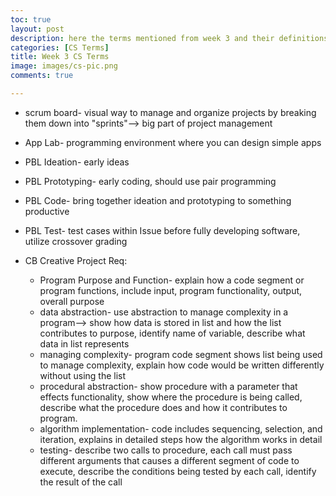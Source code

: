 ```yaml
---
toc: true
layout: post
description: here the terms mentioned from week 3 and their definitions
categories: [CS Terms]
title: Week 3 CS Terms
image: images/cs-pic.png
comments: true

---
```


- scrum board- visual way to manage and organize projects by breaking them down into "sprints"--> big part of project management

- App Lab- programming environment where you can design simple apps 

- PBL Ideation- early ideas 

- PBL Prototyping- early coding, should use pair programming 

- PBL Code- bring together ideation and prototyping to something productive 

- PBL Test- test cases within Issue before fully developing software, utilize crossover grading 

- CB Creative Project Req: 
    - Program Purpose and Function- explain how a code segment or program functions, include input, program functionality, output, overall purpose
    - data abstraction- use abstraction to manage complexity in a program--> show how data is stored in list and how the list contributes to purpose, identify name of variable, describe what data in list represents 
    - managing complexity- program code segment shows list being used to manage complexity, explain how code would be written differently without using the list 
    - procedural abstraction- show procedure with a parameter that effects functionality, show where the procedure is being called, describe what the procedure does and how it contributes to program. 
    - algorithm implementation- code includes sequencing, selection, and iteration, explains in detailed steps how the algorithm works in detail 
    - testing- describe two calls to procedure, each call must pass different arguments that causes a different segment of code to execute, describe the conditions being tested by each call, identify the result of the call
    




